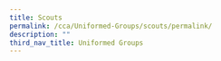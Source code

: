 ```yaml
---
title: Scouts
permalink: /cca/Uniformed-Groups/scouts/permalink/
description: ""
third_nav_title: Uniformed Groups
---
```

